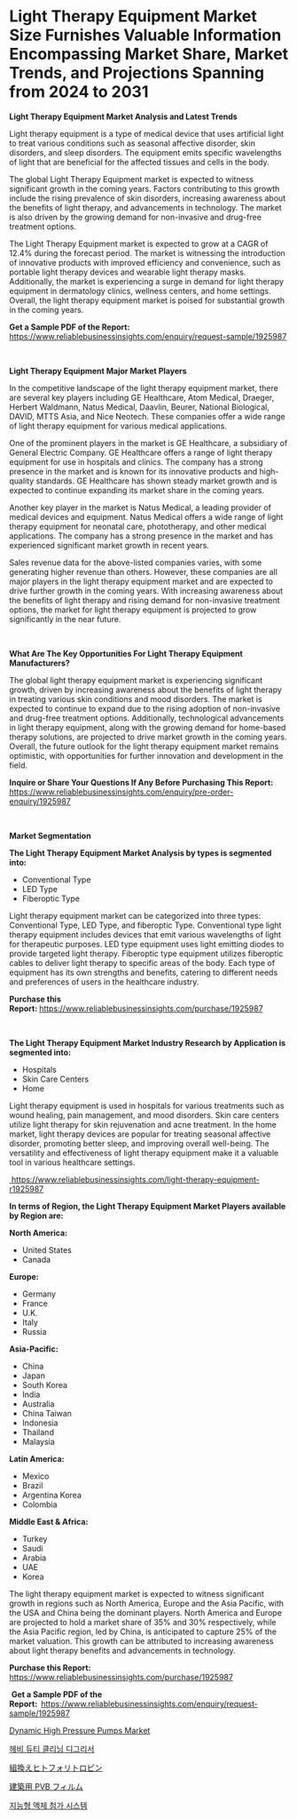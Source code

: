 <p><h1>Light Therapy Equipment Market Size Furnishes Valuable Information Encompassing Market Share, Market Trends, and Projections Spanning from 2024 to 2031</h1></p><p><strong>Light Therapy Equipment Market Analysis and Latest Trends</strong></p>
<p><p>Light therapy equipment is a type of medical device that uses artificial light to treat various conditions such as seasonal affective disorder, skin disorders, and sleep disorders. The equipment emits specific wavelengths of light that are beneficial for the affected tissues and cells in the body.</p><p>The global Light Therapy Equipment market is expected to witness significant growth in the coming years. Factors contributing to this growth include the rising prevalence of skin disorders, increasing awareness about the benefits of light therapy, and advancements in technology. The market is also driven by the growing demand for non-invasive and drug-free treatment options.</p><p>The Light Therapy Equipment market is expected to grow at a CAGR of 12.4% during the forecast period. The market is witnessing the introduction of innovative products with improved efficiency and convenience, such as portable light therapy devices and wearable light therapy masks. Additionally, the market is experiencing a surge in demand for light therapy equipment in dermatology clinics, wellness centers, and home settings. Overall, the light therapy equipment market is poised for substantial growth in the coming years.</p></p>
<p><strong>Get a Sample PDF of the Report:&nbsp;</strong> <a href="https://www.reliablebusinessinsights.com/enquiry/request-sample/1925987">https://www.reliablebusinessinsights.com/enquiry/request-sample/1925987</a></p>
<p>&nbsp;</p>
<p><strong>Light Therapy Equipment Major Market Players</strong></p>
<p><p>In the competitive landscape of the light therapy equipment market, there are several key players including GE Healthcare, Atom Medical, Draeger, Herbert Waldmann, Natus Medical, Daavlin, Beurer, National Biological, DAVID, MTTS Asia, and Nice Neotech. These companies offer a wide range of light therapy equipment for various medical applications.</p><p>One of the prominent players in the market is GE Healthcare, a subsidiary of General Electric Company. GE Healthcare offers a range of light therapy equipment for use in hospitals and clinics. The company has a strong presence in the market and is known for its innovative products and high-quality standards. GE Healthcare has shown steady market growth and is expected to continue expanding its market share in the coming years.</p><p>Another key player in the market is Natus Medical, a leading provider of medical devices and equipment. Natus Medical offers a wide range of light therapy equipment for neonatal care, phototherapy, and other medical applications. The company has a strong presence in the market and has experienced significant market growth in recent years.</p><p>Sales revenue data for the above-listed companies varies, with some generating higher revenue than others. However, these companies are all major players in the light therapy equipment market and are expected to drive further growth in the coming years. With increasing awareness about the benefits of light therapy and rising demand for non-invasive treatment options, the market for light therapy equipment is projected to grow significantly in the near future.</p></p>
<p>&nbsp;</p>
<p><strong>What Are The Key Opportunities For Light Therapy Equipment Manufacturers?</strong></p>
<p><p>The global light therapy equipment market is experiencing significant growth, driven by increasing awareness about the benefits of light therapy in treating various skin conditions and mood disorders. The market is expected to continue to expand due to the rising adoption of non-invasive and drug-free treatment options. Additionally, technological advancements in light therapy equipment, along with the growing demand for home-based therapy solutions, are projected to drive market growth in the coming years. Overall, the future outlook for the light therapy equipment market remains optimistic, with opportunities for further innovation and development in the field.</p></p>
<p><strong>Inquire or Share Your Questions If Any Before Purchasing This Report:</strong> <a href="https://www.reliablebusinessinsights.com/enquiry/pre-order-enquiry/1925987">https://www.reliablebusinessinsights.com/enquiry/pre-order-enquiry/1925987</a></p>
<p>&nbsp;</p>
<p><strong>Market Segmentation</strong></p>
<p><strong>The Light Therapy Equipment Market Analysis by types is segmented into:</strong></p>
<p><ul><li>Conventional Type</li><li>LED Type</li><li>Fiberoptic Type</li></ul></p>
<p><p>Light therapy equipment market can be categorized into three types: Conventional Type, LED Type, and fiberoptic Type. Conventional type light therapy equipment includes devices that emit various wavelengths of light for therapeutic purposes. LED type equipment uses light emitting diodes to provide targeted light therapy. Fiberoptic type equipment utilizes fiberoptic cables to deliver light therapy to specific areas of the body. Each type of equipment has its own strengths and benefits, catering to different needs and preferences of users in the healthcare industry.</p></p>
<p><strong>Purchase this Report:&nbsp;</strong><a href="https://www.reliablebusinessinsights.com/purchase/1925987">https://www.reliablebusinessinsights.com/purchase/1925987</a></p>
<p>&nbsp;</p>
<p><strong>The Light Therapy Equipment Market Industry Research by Application is segmented into:</strong></p>
<p><ul><li>Hospitals</li><li>Skin Care Centers</li><li>Home</li></ul></p>
<p><p>Light therapy equipment is used in hospitals for various treatments such as wound healing, pain management, and mood disorders. Skin care centers utilize light therapy for skin rejuvenation and acne treatment. In the home market, light therapy devices are popular for treating seasonal affective disorder, promoting better sleep, and improving overall well-being. The versatility and effectiveness of light therapy equipment make it a valuable tool in various healthcare settings.</p></p>
<p><a href="https://www.reliablebusinessinsights.com/light-therapy-equipment-r1925987">&nbsp;https://www.reliablebusinessinsights.com/light-therapy-equipment-r1925987</a></p>
<p><strong>In terms of Region, the Light Therapy Equipment Market Players available by Region are:</strong></p>
<p>
    <p> <strong> North America: </strong>
        <ul>
            <li>United States</li>
            <li>Canada</li>
        </ul>
        </p> 
    <p> <strong> Europe: </strong>
        <ul>
            <li>Germany</li>
            <li>France</li>
            <li>U.K.</li>
            <li>Italy</li>
            <li>Russia</li>
        </ul>
        </p> 
    <p> <strong> Asia-Pacific: </strong>
        <ul>
            <li>China</li>
            <li>Japan</li>
            <li>South Korea</li>
            <li>India</li>
            <li>Australia</li>
            <li>China Taiwan</li>
            <li>Indonesia</li>
            <li>Thailand</li>
            <li>Malaysia</li>
        </ul>
        </p> 
    <p> <strong> Latin America: </strong>
        <ul>
            <li>Mexico</li>
            <li>Brazil</li>
            <li>Argentina Korea</li>
            <li>Colombia</li>
        </ul>
        </p> 
    <p> <strong> Middle East & Africa: </strong>
        <ul>
            <li>Turkey</li>
            <li>Saudi</li>
            <li>Arabia</li>
            <li>UAE</li>
            <li>Korea</li>
        </ul>
    </p>
    </p>
<p><p>The light therapy equipment market is expected to witness significant growth in regions such as North America, Europe and the Asia Pacific, with the USA and China being the dominant players. North America and Europe are projected to hold a market share of 35% and 30% respectively, while the Asia Pacific region, led by China, is anticipated to capture 25% of the market valuation. This growth can be attributed to increasing awareness about light therapy benefits and advancements in technology.</p></p>
<p><strong>Purchase this Report: </strong><a href="https://www.reliablebusinessinsights.com/purchase/1925987">https://www.reliablebusinessinsights.com/purchase/1925987</a></p>
<p>&nbsp;<strong>Get a Sample PDF of the Report:&nbsp;&nbsp;</strong><a href="https://www.reliablebusinessinsights.com/enquiry/request-sample/1925987">https://www.reliablebusinessinsights.com/enquiry/request-sample/1925987</a></p>
<p><strong></strong></p>
<p><p><a href="https://github.com/shahriarnajimjoy333/Market-Research-Report-List-1/blob/main/dynamic-high-pressure-pumps-market.md">Dynamic High Pressure Pumps Market</a></p><p><a href="https://github.com/kimvicki3212024/Market-Research-Report-List-1/blob/main/5857877181765.md">헤비 듀티 클리닝 디그리서</a></p><p><a href="https://github.com/DanykaKilback/Market-Research-Report-List-1/blob/main/6743273167940.md">組換えヒトフォリトロピン</a></p><p><a href="https://github.com/RandallRunte2023/Market-Research-Report-List-1/blob/main/5140296167939.md">建築用 PVB フィルム</a></p><p><a href="https://github.com/khairinauzunul/Market-Research-Report-List-1/blob/main/9076453181764.md">지능형 액체 첨가 시스템</a></p></p>